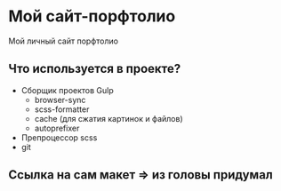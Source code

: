 # Мой сайт-порфтолио
Мой личный сайт порфтолио
 
 ## Что используется в проекте?
 
 - Сборщик проектов Gulp
   - browser-sync 
   - scss-formatter
   - cache (для сжатия картинок и файлов)
   - autoprefixer
- Препроцессор scss
- git

## Ссылка на сам макет => из головы придумал
